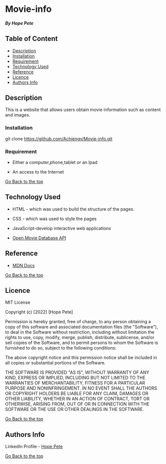 # Movie-info


##### By Hope Pete

## Table of Content

+ [Description](#description)
+ [Installation](#Installation)
+ [Requirement](#Requirement)
+ [Technology Used](#technology-used)
+ [Reference](#reference)
+ [Licence](#licence)
+ [Authors Info](#author-Info)

## Description
<p>This is a website that allows users obtain movie information such as content and images.</p>

### Installation 
git clone https://github.com/Achiengy/Movie-info.git


### Requirement

* Either a computer,phone,tablet or an Ipad

* An access to the Internet

[Go Back to the top](#Movie-info)
## Technology Used
* HTML - which was used to build the structure of the pages.

* CSS - which was used to style the pages 

* JavaScript-develop interactive web applications

* <a href='https://www.omdbapi.com/'>Open Movie Database API</a>




## Reference
* <a href='https://developer.mozilla.org/en-US/'>MDN Docs</a>

[Go Back to the top](#Movie-info)

## Licence

MIT License

Copyright (c) [2022] [Hope Pete]

Permission is hereby granted, free of charge, to any person obtaining a copy
of this software and associated documentation files (the "Software"), to deal
in the Software without restriction, including without limitation the rights
to use, copy, modify, merge, publish, distribute, sublicense, and/or sell
copies of the Software, and to permit persons to whom the Software is
furnished to do so, subject to the following conditions:

The above copyright notice and this permission notice shall be included in all
copies or substantial portions of the Software.

THE SOFTWARE IS PROVIDED "AS IS", WITHOUT WARRANTY OF ANY KIND, EXPRESS OR
IMPLIED, INCLUDING BUT NOT LIMITED TO THE WARRANTIES OF MERCHANTABILITY,
FITNESS FOR A PARTICULAR PURPOSE AND NONINFRINGEMENT. IN NO EVENT SHALL THE
AUTHORS OR COPYRIGHT HOLDERS BE LIABLE FOR ANY CLAIM, DAMAGES OR OTHER
LIABILITY, WHETHER IN AN ACTION OF CONTRACT, TORT OR OTHERWISE, ARISING FROM,
OUT OF OR IN CONNECTION WITH THE SOFTWARE OR THE USE OR OTHER DEALINGS IN THE
SOFTWARE.

[Go Back to the top](#Movie-info)

## Authors Info

LinkedIn Profile - [Hope Pete](https://www.linkedin.com/public-profile/settings?trk=d_flagship3_profile_self_view_public_profile&lipi=urn%3Ali%3Apage%3Ad_flagship3_profile_self_edit_contact_info%3B04GDdBTyQ4GEV6yKxfysNA%3D%3D)

[Go Back to the top](#Movie-info)
